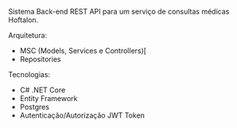 Sistema Back-end REST API para um serviço de consultas médicas Hoftalon.

Arquitetura:
- MSC (Models, Services e Controllers)[
- Repositories

Tecnologias: 
- C# .NET Core
- Entity Framework
- Postgres
- Autenticação/Autorização JWT Token
